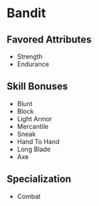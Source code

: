 # Bandit

## Favored Attributes
- Strength
- Endurance

## Skill Bonuses
- Blunt
- Block
- Light Armor
- Mercantile
- Sneak
- Hand To Hand
- Long Blade
- Axe

## Specialization
- Combat